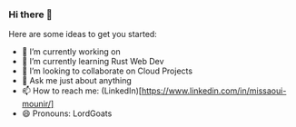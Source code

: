 ### Hi there 👋

Here are some ideas to get you started:

- 🔭 I’m currently working on 
- 🌱 I’m currently learning Rust Web Dev
- 👯 I’m looking to collaborate on Cloud Projects
- 💬 Ask me just about anything 
- 📫 How to reach me: (LinkedIn)[https://www.linkedin.com/in/missaoui-mounir/]
- 😄 Pronouns: LordGoats

<!--
**BlastillROID/BlastillROID** is a ✨ _special_ ✨ repository because its `README.md` (this file) appears on your GitHub profile.
-->
